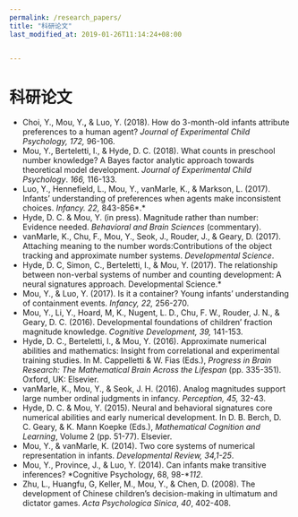 ```yaml
---
permalink: /research_papers/
title: "科研论文"
last_modified_at: 2019-01-26T11:14:24+08:00


---
```


# 科研论文

- Choi, Y., Mou, Y.**,** & Luo, Y. (2018). How do 3-month-old infants attribute preferences to a human agent? *Journal of Experimental Child Psychology, 172,* 96-106.
- Mou, Y., Berteletti, I., & Hyde, D. C. (2018). What counts in preschool number knowledge? A Bayes factor analytic approach towards theoretical model development. *Journal of Experimental Child Psychology*. *166,* 116-133.
- Luo, Y., Hennefield, L., Mou, Y., vanMarle, K., & Markson, L. (2017). Infants’ understanding of preferences when agents make inconsistent choices. *Infancy. 22,* 843-856*.*
- Hyde, D. C. & Mou, Y. (in press). Magnitude rather than number: Evidence needed. *Behavioral and Brain* *Sciences* (commentary).
- vanMarle, K., Chu, F., Mou, Y., Seok, J., Rouder, J., & Geary, D. (2017). Attaching meaning to the number words:Contributions of the object tracking and approximate number systems. *Developmental Science*.
- Hyde, D. C, Simon, C., Berteletti, I., & Mou, Y. (2017). The relationship between non-verbal systems of number and counting development: A neural signatures approach.  Developmental Science.*
- Mou, Y., & Luo, Y. (2017). Is it a container? Young infants’ understanding of containment events. *Infancy, 22,* 256-270.
- Mou, Y., Li, Y., Hoard, M, K., Nugent, L. D., Chu, F. W., Rouder, J. N., & Geary, D. C. (2016). Developmental foundations of children’ fraction magnitude knowledge. *Cognitive Development, 39,* 141-153. 
- Hyde, D. C., Berteletti, I., & Mou, Y. (2016).  Approximate numerical abilities and mathematics:  Insight from correlational and experimental training studies.  In M. Cappelletti & W. Fias (Eds.), *Progress in Brain Research: The Mathematical Brain Across the Lifespan* (pp. 335-351)*.* Oxford, UK: Elsevier.
- vanMarle, K., Mou, Y., & Seok, J. H. (2016). Analog magnitudes support large number ordinal judgments in infancy. *Perception, 45,* 32-43. 
- Hyde, D. C. & Mou, Y. (2015). Neural and behavioral signatures core numerical abilities and early numerical development. In D. B. Berch, D. C. Geary, & K. Mann Koepke (Eds.), *Mathematical Cognition and Learning*, Volume 2 (pp. 51-77). Elsevier.
- Mou, Y., & vanMarle, K. (2014). Two core systems of numerical representation in infants. *Developmental* *Review, 34,1-25*.
- Mou, Y., Province, J., & Luo, Y. (2014). Can infants make transitive inferences? *Cognitive Psychology, 68, 98-**112*.
- Zhu, L., Huangfu, G, Keller, M., Mou, Y., & Chen, D. (2008). The development of Chinese children’s decision-making in ultimatum and dictator games. *Acta Psychologica Sinica*, *40*, 402-408.

